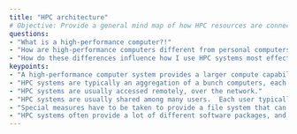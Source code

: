 ```yaml
---
title: "HPC architecture"
# Objective: Provide a general mind map of how HPC resources are connected together (head node, compute node, NAS)
questions:
- "What is a high-performance computer?!"
- "How are high-performance computers different from personal computers?"
- "How do these differences influence how I use HPC systems most effectively?"
keypoints: 
- "A high-performance computer system provides a larger compute capability than is possible to package in a personal computer."
- "HPC systems are typically an aggregation of a bunch computers, each one of which can look pretty similar to your personal computer."
- "HPC systems are usually accessed remotely, over the network."
- "HPC systems are usually shared among many users.  Each user typically gets a dedicated portion of the computer's resources for a period of time."
- "Special measures have to be taken to provide a file system that can keep up with an HPC system."
- "HPC systems often provide a lot of different software packages, and provide ways of selecting and configuring them to get the environment you need."
---
```

